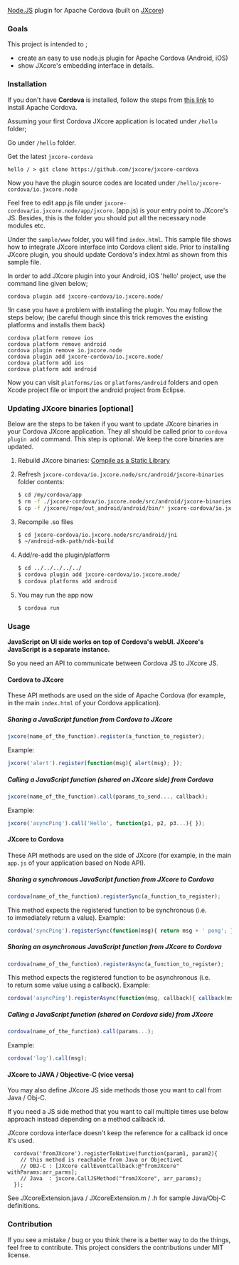 [Node.JS](https://nodejs.org) plugin for Apache Cordova (built on [JXcore](https://github.com/jxcore/jxcore))

### Goals
This project is intended to ;
 - create an easy to use node.js plugin for Apache Cordova (Android, iOS)
 - show JXcore's embedding interface in details.

### Installation

If you don't have **Cordova** is installed, follow the steps from [this link](https://cordova.apache.org/docs/en/4.0.0/guide_cli_index.md.html) to install Apache Cordova.

Assuming your first Cordova JXcore application is located under `/hello` folder;

Go under `/hello` folder.

Get the latest `jxcore-cordova`

```
hello / > git clone https://github.com/jxcore/jxcore-cordova
```

Now you have the plugin source codes are located under `/hello/jxcore-cordova/io.jxcore.node`

Feel free to edit app.js file under `jxcore-cordova/io.jxcore.node/app/jxcore`. (app.js) is your entry point to JXcore's JS.
Besides, this is the folder you should put all the necessary node modules etc.

Under the `sample/www` folder, you will find `index.html`. This sample file shows how to integrate JXcore interface into Cordova client side.
Prior to installing JXcore plugin, you should update Cordova's index.html as shown from this sample file.

In order to add JXcore plugin into your Android, iOS 'hello' project, use the command line given below;

```
cordova plugin add jxcore-cordova/io.jxcore.node/
```

!In case you have a problem with installing the plugin. You may follow the steps below;
(be careful though since this trick removes the existing platforms and installs them back)

```
cordova platform remove ios
cordova platform remove android
cordova plugin remove io.jxcore.node
cordova plugin add jxcore-cordova/io.jxcore.node/
cordova platform add ios
cordova platform add android
```

Now you can visit `platforms/ios` or `platforms/android` folders and open Xcode project file or import the android project from Eclipse.

### Updating JXcore binaries [optional]

Below are the steps to be taken if you want to update JXcore binaries in your Cordova JXcore application.
They all should be called prior to `cordova plugin add` command. This step is optional. We keep the core binaries are updated. 

1. Rebuild JXcore binaries: [Compile as a Static Library](https://github.com/jxcore/jxcore/blob/master/doc/Android_Compile.md#compile-as-a-static-library)
2. Refresh `jxcore-cordova/io.jxcore.node/src/android/jxcore-binaries` folder contents:

    ```bash
    $ cd /my/cordova/app
    $ rm -f ./jxcore-cordova/io.jxcore.node/src/android/jxcore-binaries/*
    $ cp -f /jxcore/repo/out_android/android/bin/* jxcore-cordova/io.jxcore.node/src/android/jxcore-binaries/
    ```

3. Recompile .so files

    ```bash
    $ cd jxcore-cordova/io.jxcore.node/src/android/jni
    $ ~/android-ndk-path/ndk-build
    ```

4. Add/re-add the plugin/platform

    ```bash
    $ cd ../../../../../
    $ cordova plugin add jxcore-cordova/io.jxcore.node/
    $ cordova platforms add android
    ```

5. You may run the app now

    ```bash
    $ cordova run
    ```

### Usage

**JavaScript on UI side works on top of Cordova's webUI. JXcore's JavaScript is a separate instance.**

So you need an API to communicate between Cordova JS to JXcore JS.

#### Cordova to JXcore
These API methods are used on the side of Apache Cordova (for example, in the main `index.html` of your Cordova application).

##### Sharing a JavaScript function from Cordova to JXcore
```js
jxcore(name_of_the_function).register(a_function_to_register);
```
Example:
```js
jxcore('alert').register(function(msg){ alert(msg); });
```

##### Calling a JavaScript function (shared on JXcore side) from Cordova
```js
jxcore(name_of_the_function).call(params_to_send..., callback);
```
Example:
```js
jxcore('asyncPing').call('Hello', function(p1, p2, p3...){ });
```

#### JXcore to Cordova
These API methods are used on the side of JXcore (for example, in the main `app.js` of your application based on Node API).

##### Sharing a synchronous JavaScript function from JXcore to Cordova
```js
cordova(name_of_the_function).registerSync(a_function_to_register);
```
This method expects the registered function to be synchronous (i.e. to immediately return a value). Example:
```js
cordova('syncPing').registerSync(function(msg){ return msg + ' pong'; });
```

##### Sharing an asynchronous JavaScript function from JXcore to Cordova
```js
cordova(name_of_the_function).registerAsync(a_function_to_register);
```
This method expects the registered function to be asynchronous (i.e. to return some value using a callback). Example:
```js
cordova('asyncPing').registerAsync(function(msg, callback){ callback(msg + ' pong') });
```

##### Calling a JavaScript function (shared on Cordova side) from JXcore

```js
cordova(name_of_the_function).call(params...);
```
Example:
```js
cordova('log').call(msg);
```

#### JXcore to JAVA / Objective-C (vice versa)
You may also define JXcore JS side methods those you want to call from Java / Obj-C.

If you need a JS side method that you want to call multiple times use below approach instead depending on a method callback id.

JXcore cordova interface doesn't keep the reference for a callback id once it's used.

```
  cordova('fromJXcore').registerToNative(function(param1, param2){
    // this method is reachable from Java or ObjectiveC
    // OBJ-C : [JXcore callEventCallback:@"fromJXcore" withParams:arr_parms];
    // Java  : jxcore.CallJSMethod("fromJXcore", arr_params);
  });
```

See JXcoreExtension.java / JXcoreExtension.m / .h for sample Java/Obj-C definitions.

### Contribution
If you see a mistake / bug or you think there is a better way to do the things, feel free to contribute. This project considers the contributions under MIT license.
